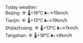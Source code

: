 Today weather:  
Beijing: ☀️   🌡️+16°C 🌬️→15km/h  
Tianjin: ☀️   🌡️+13°C 🌬️↘19km/h  
Shijiazhuang: ☀️   🌡️+13°C 🌬️↘7km/h  
Tangshan: ☀️   🌡️+18°C 🌬️↘9km/h  
